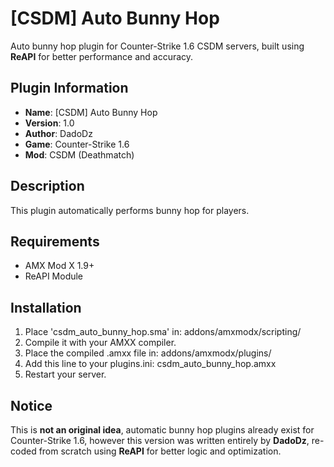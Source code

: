 # [CSDM] Auto Bunny Hop

Auto bunny hop plugin for Counter-Strike 1.6 CSDM servers, built using **ReAPI** for better performance and accuracy.

## Plugin Information

  - **Name**: [CSDM] Auto Bunny Hop
  - **Version**: 1.0
  - **Author**: DadoDz
  - **Game**: Counter-Strike 1.6
  - **Mod**: CSDM (Deathmatch)

## Description
This plugin automatically performs bunny hop for players.

## Requirements
  - AMX Mod X 1.9+
  - ReAPI Module

## Installation
1. Place 'csdm_auto_bunny_hop.sma' in: addons/amxmodx/scripting/
2. Compile it with your AMXX compiler.
3. Place the compiled .amxx file in: addons/amxmodx/plugins/
4. Add this line to your plugins.ini: csdm_auto_bunny_hop.amxx
5. Restart your server.

## Notice
This is **not an original idea**, automatic bunny hop plugins already exist for Counter-Strike 1.6, however this version was written entirely by **DadoDz**, re-coded from scratch using **ReAPI** for better logic and optimization.

